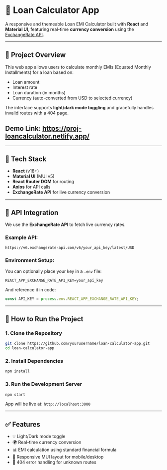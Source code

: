 # 💸 Loan Calculator App

A responsive and themeable Loan EMI Calculator built with **React** and **Material UI**, featuring real-time **currency conversion** using the [ExchangeRate API](https://www.exchangerate-api.com/).

---

## 📌 Project Overview

This web app allows users to calculate monthly EMIs (Equated Monthly Installments) for a loan based on:

* Loan amount
* Interest rate
* Loan duration (in months)
* Currency (auto-converted from USD to selected currency)

The interface supports **light/dark mode toggling** and gracefully handles invalid routes with a 404 page.

## Demo Link: https://proj-loancalculator.netlify.app/

---

## 🧰 Tech Stack

* **React** (v18+)
* **Material UI** (MUI v5)
* **React Router DOM** for routing
* **Axios** for API calls
* **ExchangeRate API** for live currency conversion

---


## 🔑 API Integration

We use the **ExchangeRate API** to fetch live currency rates.

### Example API:

```
https://v6.exchangerate-api.com/v6/your_api_key/latest/USD
```

### Environment Setup:

You can optionally place your key in a `.env` file:

```env
REACT_APP_EXCHANGE_RATE_API_KEY=your_api_key
```

And reference it in code:

```js
const API_KEY = process.env.REACT_APP_EXCHANGE_RATE_API_KEY;
```

---

## 🚀 How to Run the Project

### 1. Clone the Repository

```bash
git clone https://github.com/yourusername/loan-calculator-app.git
cd loan-calculator-app
```

### 2. Install Dependencies

```bash
npm install
```

### 3. Run the Development Server

```bash
npm start
```

App will be live at: `http://localhost:3000`

---

## ✅ Features

* 💡 Light/Dark mode toggle
* 🌍 Real-time currency conversion
* 📊 EMI calculation using standard financial formula
* 📱 Responsive MUI layout for mobile/desktop
* 🚫 404 error handling for unknown routes

